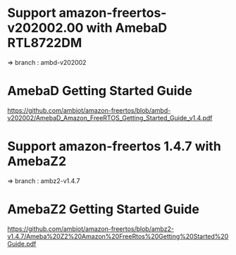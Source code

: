 # Support amazon-freertos-v202002.00 with AmebaD RTL8722DM
=> branch : ambd-v202002

# AmebaD Getting Started Guide
https://github.com/ambiot/amazon-freertos/blob/ambd-v202002/AmebaD_Amazon_FreeRTOS_Getting_Started_Guide_v1.4.pdf



# Support amazon-freertos 1.4.7 with AmebaZ2
=> branch : ambz2-v1.4.7 

# AmebaZ2 Getting Started Guide
https://github.com/ambiot/amazon-freertos/blob/ambz2-v1.4.7/Ameba%20Z2%20Amazon%20FreeRtos%20Getting%20Started%20Guide.pdf




